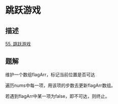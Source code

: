 # 跳跃游戏

## 描述

[55. 跳跃游戏](https://leetcode.cn/problems/jump-game/)

## 题解

维护一个数组flagArr，标记当前位置是否可达

遍历nums中每一项，用该项的步数去更新flagArr数组。

若遇到flagArr中某一项为false，即不可达，则终止。